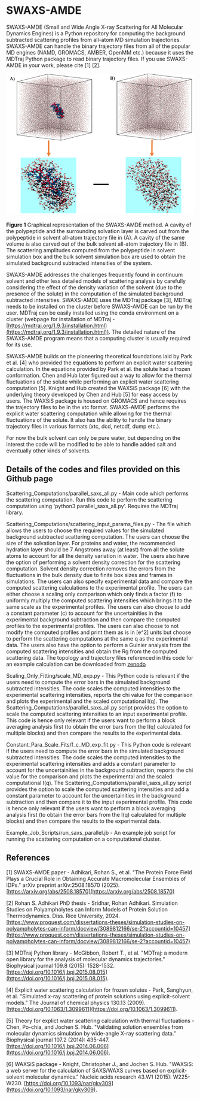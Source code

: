 # SWAXS-AMDE

SWAXS-AMDE (Small and Wide Angle X-ray Scattering for All Molecular Dynamics Engines) is a Python repository for computing the background subtracted scattering profiles from all-atom MD simulation trajectories. SWAXS-AMDE can handle the binary trajectory files from all of the popular MD engines (NAMD, GROMACS, AMBER, OpenMM etc.) because it uses the MDTraj Python package to read binary trajectory files. If you use SWAXS-AMDE in your work, please cite [1] [2].

![plot](Figure_1.png)

**Figure 1** Graphical representation of the SWAXS-AMDE method. A cavity of the polypeptide and the surrounding solvation layer is carved out from the polypeptide in solvent all-atom trajectory file in (A). A cavity of the same volume is also carved out of the bulk solvent all-atom trajectory file in (B). The scattering amplitudes computed from the polypeptide in solvent simulation box and the bulk solvent simulation box are used to obtain the simulated background subtracted intensities of the system.   

SWAXS-AMDE addresses the challenges frequently found in continuum solvent and other less detailed models of scattering analysis by carefully considering the effect of the density variation of the solvent (due to the presence of the solute) in the computation of the simulated background subtracted intensities. SWAXS-AMDE uses the MDTraj package [3], MDTraj needs to be installed on the cluster before SWAXS-AMDE can be run by the user. MDTraj can be easily installed using the conda environment on a cluster (webpage for installation of MDTraj - [https://mdtraj.org/1.9.3/installation.html](https://mdtraj.org/1.9.3/installation.html)). The detailed nature of the SWAXS-AMDE program means that a computing cluster is usually required for its use.

SWAXS-AMDE builds on the pioneering theoretical foundations laid by Park et al. [4] who provided the equations to perform an explicit water scattering calculation. In the equations provided by Park et al. the solute had a frozen conformation. Chen and Hub later figured out a way to allow for the thermal fluctuations of the solute while performing an explicit water scattering computation [5]. Knight and Hub created the WAXSiS package [6] with the underlying theory developed by Chen and Hub [5] for easy access by users. The WAXSiS package is housed on GROMACS and hence requires the trajectory files to be in the xtc format. SWAXS-AMDE performs the explicit water scattering computation while allowing for the thermal fluctuations of the solute. It also has the ability to handle the binary trajectory files in various formats (xtc, dcd, netcdf, dump etc.). 

For now the bulk solvent can only be pure water, but depending on the interest the code will be modified to be able to handle added salt and eventually other kinds of solvents.

Details of the codes and files provided on this Github page
-------------------------------------------------------------

Scattering_Computations/parallel_saxs_all.py - Main code which performs the scattering computation. Run this code to perform the scattering computation using 'python3 parallel_saxs_all.py'. Requires the MDTraj library.

Scattering_Computations/scattering_input_params_files.py - The file which allows the users to choose the required values for the simulated background subtracted scattering computation. The users can choose the size of the solvation layer. For proteins and water, the recommended hydration layer should be 7 Angstroms away (at least) from all the solute atoms to account for all the density variation in water. The users also have the option of performing a solvent density correction for the scattering computation. Solvent density correction removes the errors from the fluctuations in the bulk density due to finite box sizes and frames in simulations. The users can also specify experimental data and compare the computed scattering calculations to the experimental profile. The users can either choose a scaling only comparison which only finds a factor (f) to uniformly multiply the computed scattering intensities which brings it to the same scale as the experimental profiles. The users can also choose to add a constant parameter (c) to account for the uncertainities in the experimental background subtraction and then compare the computed profiles to the experimental profiles. The users can also choose to not modify the computed profiles and print them as is in [e^2] units but choose to perform the scattering computations at the same q as the experimental data. The users also have the option to perform a Guinier analysis from the computed scattering intensities and obtain the Rg from the computed scattering data. The topology and trajectory files referenced in this code for an example calculation can be downloaded from [zenodo](https://zenodo.org/records/15072930?token=eyJhbGciOiJIUzUxMiJ9.eyJpZCI6Ijk5ZDhlYzFmLWQ0MWYtNDEzMC05NDY1LTBlNDYxYWNhMzYyYyIsImRhdGEiOnt9LCJyYW5kb20iOiJiNDYyMDE4ZjQxZTQ3ZTBiNjE5ZmJkMjk1Y2MwY2ZjOCJ9.XszW2ii4-fQDrXF-wsp9doZfgGnypSlnS_ne6kNXNIG7qXqgrkeg24D5Zp_xt4ymYQjWLVO-HppAbJDfRUsP7g) 

Scaling_Only_Fitting/scale_MD_exp.py - This Python code is relevant if the users need to compute the error bars in the simulated background subtracted intensities. The code scales the computed intensities to the experimental scattering intensities, reports the chi value for the comparison and plots the experimental and the scaled computational I(q). The Scattering_Computations/parallel_saxs_all.py script provides the option to scale the computed scattering intensities to an input experimental profile. This code is hence only relevant if the users want to perform a block averaging analysis first (to obtain the error bars from the I(q) calculated for multiple blocks) and then compare the results to the experimental data. 

Constant_Para_Scale_Fits/f_c_MD_exp_fit.py - This Python code is relevant if the users need to compute the error bars in the simulated background subtracted intensities. The code scales the computed intensities to the experimental scattering intensities and adds a constant parameter to account for the uncertainities in the background subtraction, reports the chi value for the comparison and plots the experimental and the scaled computational I(q). The Scattering_Computations/parallel_saxs_all.py script provides the option to scale the computed scattering intensities and add a constant parameter to account for the uncertainities in the background subtraction and then compare it to the input experimental profile. This code is hence only relevant if the users want to perform a block averaging analysis first (to obtain the error bars from the I(q) calculated for multiple blocks) and then compare the results to the experimental data.

Example_Job_Scripts/run_saxs_parallel.jb - An example job script for running the scattering computation on a computational cluster.

**References**
------------------------
[1] SWAXS-AMDE paper - Adhikari, Rohan S., et al. "The Protein Force Field Plays a Crucial Role in Obtaining Accurate Macromolecular Ensembles of IDPs." arXiv preprint arXiv:2508.18570 (2025). [https://arxiv.org/abs/2508.18570](https://arxiv.org/abs/2508.18570)

[2] Rohan S. Adhikari PhD thesis - Sridhar, Rohan Adhikari. Simulation Studies on Polyampholytes can Inform Models of Protein Solution Thermodynamics. Diss. Rice University, 2024. [https://www.proquest.com/dissertations-theses/simulation-studies-on-polyampholytes-can-inform/docview/3089812166/se-2?accountid=10457](https://www.proquest.com/dissertations-theses/simulation-studies-on-polyampholytes-can-inform/docview/3089812166/se-2?accountid=10457)

[3] MDTraj Python library - McGibbon, Robert T., et al. "MDTraj: a modern open library for the analysis of molecular dynamics trajectories." Biophysical journal 109.8 (2015): 1528-1532. [https://doi.org/10.1016/j.bpj.2015.08.015](https://doi.org/10.1016/j.bpj.2015.08.015).

[4] Explicit water scattering calculation for frozen solutes - Park, Sanghyun, et al. "Simulated x-ray scattering of protein solutions using explicit-solvent models." The Journal of chemical physics 130.13 (2009). [https://doi.org/10.1063/1.3099611](https://doi.org/10.1063/1.3099611).

[5] Theory for explict water scattering calculation with thermal fluctuations - Chen, Po-chia, and Jochen S. Hub. "Validating solution ensembles from molecular dynamics simulation by wide-angle X-ray scattering data." Biophysical journal 107.2 (2014): 435-447. [https://doi.org/10.1016/j.bpj.2014.06.006](https://doi.org/10.1016/j.bpj.2014.06.006).

[6] WAXSiS package - Knight, Christopher J., and Jochen S. Hub. "WAXSiS: a web server for the calculation of SAXS/WAXS curves based on explicit-solvent molecular dynamics." Nucleic acids research 43.W1 (2015): W225-W230. [https://doi.org/10.1093/nar/gkv309](https://doi.org/10.1093/nar/gkv309). 




